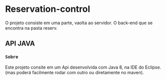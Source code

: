 # Reservation-control

O projeto consiste em uma parte, vaolta ao servidor. O back-end que se encontra na pasta reserv.
## API JAVA ##

### `Sobre`
Este projeto consite em um Api desenvolvida com Java 8, na IDE do Eclipse. (mas poderá facilmente rodar com outro ou diretamente no maven). </br >
